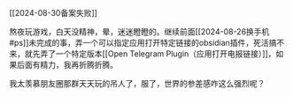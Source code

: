 [[2024-08-30备案失败]]

熬夜玩游戏，白天没精神，晕，迷迷瞪瞪的。继续前面[[2024-08-26换手机#ps]]未完成的事，弄一个可以指定应用打开特定链接的obsidian插件，死活搞不来，就先弄了一个特定版本[[Open Telegram Plugin（应用打开电报链接）]]，如果后面有精力，我再折腾折腾。

我太羡慕朋友圈那群天天玩的吊人了，服了，世界的参差感咋这么强烈呢？